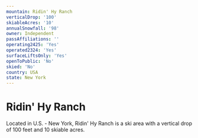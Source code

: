 ```yaml
---
mountain: Ridin' Hy Ranch
verticalDrop: '100'
skiableAcres: '10'
annualSnowfall: '98'
owner: Independent
passAffiliations: ''
operating2425: 'Yes'
operated2324: 'Yes'
surfaceLiftsOnly: 'Yes'
openToPublic: 'No'
skied: 'No'
country: USA
state: New York
---
```


# Ridin' Hy Ranch

Located in U.S. - New York, Ridin' Hy Ranch is a ski area with a vertical drop of 100 feet and 10 skiable acres.
